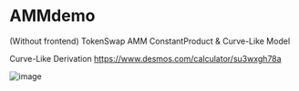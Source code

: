 # AMMdemo
(Without frontend)
TokenSwap AMM
ConstantProduct & Curve-Like Model

Curve-Like Derivation
https://www.desmos.com/calculator/su3wxgh78a

![image](https://github.com/q27810365/AMMdemo/assets/22291808/3fa6a53f-7f74-44e8-8a15-4ed607c3d5d7)




